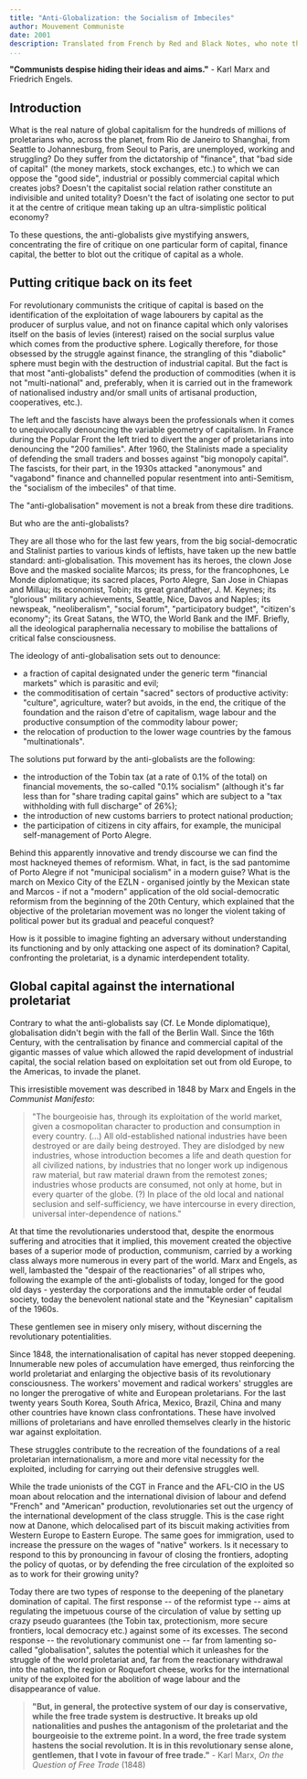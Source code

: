 ```yaml
---
title: "Anti-Globalization: the Socialism of Imbeciles"
author: Mouvement Communiste
date: 2001
description: Translated from French by Red and Black Notes, who note that this text was produced to be (but never was) distributed at the Summit of the Americas in Quebec in April 2001. Published online by Red and Black Notes at <http://www.oocities.org/red_black_ca/Articles.htm>
...
```


**"Communists despise hiding their ideas and aims."** - Karl Marx and Friedrich Engels.

## Introduction

What is the real nature of global capitalism for the hundreds of millions of proletarians who, across the planet, from Rio de Janeiro to Shanghai, from Seattle to Johannesburg, from Seoul to Paris, are unemployed, working and struggling? Do they suffer from the dictatorship of "finance", that "bad side of capital" (the money markets, stock exchanges, etc.) to which we can oppose the "good side", industrial or possibly commercial capital which creates jobs? Doesn't the capitalist social relation rather constitute an indivisible and united totality? Doesn't the fact of isolating one sector to put it at the centre of critique mean taking up an ultra-simplistic political economy?

To these questions, the anti-globalists give mystifying answers, concentrating the fire of critique on one particular form of capital, finance capital, the better to blot out the critique of capital as a whole.

## Putting critique back on its feet

For revolutionary communists the critique of capital is based on the identification of the exploitation of wage labourers by capital as the producer of surplus value, and not on finance capital which only valorises itself on the basis of levies (interest) raised on the social surplus value which comes from the productive sphere. Logically therefore, for those obsessed by the struggle against finance, the strangling of this "diabolic" sphere must begin with the destruction of industrial capital. But the fact is that most "anti-globalists" defend the production of commodities (when it is not "multi-national" and, preferably, when it is carried out in the framework of nationalised industry and/or small units of artisanal production, cooperatives, etc.).

The left and the fascists have always been the professionals when it comes to unequivocally denouncing the variable geometry of capitalism. In France during the Popular Front the left tried to divert the anger of proletarians into denouncing the "200 families". After 1960, the Stalinists made a speciality of defending the small traders and bosses against "big monopoly capital". The fascists, for their part, in the 1930s attacked "anonymous" and "vagabond" finance and channelled popular resentment into anti-Semitism, the "socialism of the imbeciles" of that time.

The "anti-globalisation" movement is not a break from these dire traditions.

But who are the anti-globalists?

They are all those who for the last few years, from the big social-democratic and Stalinist parties to various kinds of leftists, have taken up the new battle standard: anti-globalisation. This movement has its heroes, the clown Jose Bove and the masked socialite Marcos; its press, for the francophones, Le Monde diplomatique; its sacred places, Porto Alegre, San Jose in Chiapas and Millau; its economist, Tobin; its great grandfather, J. M. Keynes; its "glorious" military achievements, Seattle, Nice, Davos and Naples; its newspeak, "neoliberalism", "social forum", "participatory budget", "citizen's economy"; its Great Satans, the WTO, the World Bank and the IMF. Briefly, all the ideological paraphernalia necessary to mobilise the battalions of critical false consciousness.

The ideology of anti-globalisation sets out to denounce:

* a fraction of capital designated under the generic term "financial markets" which is parasitic and evil;
* the commoditisation of certain "sacred" sectors of productive activity: "culture", agriculture, water? but avoids, in the end, the critique of the foundation and the raison d'etre of capitalism, wage labour and the productive consumption of the commodity labour power;
* the relocation of production to the lower wage countries by the famous "multinationals".

The solutions put forward by the anti-globalists are the following:

* the introduction of the Tobin tax (at a rate of 0.1% of the total) on financial movements, the so-called "0.1% socialism" (although it's far less than for "share trading capital gains" which are subject to a "tax withholding with full discharge" of 26%);
* the introduction of new customs barriers to protect national production;
* the participation of citizens in city affairs, for example, the municipal self-management of Porto Alegre.

Behind this apparently innovative and trendy discourse we can find the most hackneyed themes of reformism. What, in fact, is the sad pantomime of Porto Alegre if not "municipal socialism" in a modern guise? What is the march on Mexico City of the EZLN - organised jointly by the Mexican state and Marcos - if not a "modern" application of the old social-democratic reformism from the beginning of the 20th Century, which explained that the objective of the proletarian movement was no longer the violent taking of political power but its gradual and peaceful conquest?

How is it possible to imagine fighting an adversary without understanding its functioning and by only attacking one aspect of its domination? Capital, confronting the proletariat, is a dynamic interdependent totality.

## Global capital against the international proletariat

Contrary to what the anti-globalists say (Cf. Le Monde diplomatique), globalisation didn't begin with the fall of the Berlin Wall. Since the 16th Century, with the centralisation by finance and commercial capital of the gigantic masses of value which allowed the rapid development of industrial capital, the social relation based on exploitation set out from old Europe, to the Americas, to invade the planet.

This irresistible movement was described in 1848 by Marx and Engels in the _Communist Manifesto_:

>"The bourgeoisie has, through its exploitation of the world market, given a cosmopolitan character to production and consumption in every country. (...) All old-established national industries have been destroyed or are daily being destroyed. They are dislodged by new industries, whose introduction becomes a life and death question for all civilized nations, by industries that no longer work up indigenous raw material, but raw material drawn from the remotest zones; industries whose products are consumed, not only at home, but in every quarter of the globe. (?) In place of the old local and national seclusion and self-sufficiency, we have intercourse in every direction, universal inter-dependence of nations."

At that time the revolutionaries understood that, despite the enormous suffering and atrocities that it implied, this movement created the objective bases of a superior mode of production, communism, carried by a working class always more numerous in every part of the world. Marx and Engels, as well, lambasted the "despair of the reactionaries" of all stripes who, following the example of the anti-globalists of today, longed for the good old days - yesterday the corporations and the immutable order of feudal society, today the benevolent national state and the "Keynesian" capitalism of the 1960s.

These gentlemen see in misery only misery, without discerning the revolutionary potentialities.

Since 1848, the internationalisation of capital has never stopped deepening. Innumerable new poles of accumulation have emerged, thus reinforcing the world proletariat and enlarging the objective basis of its revolutionary consciousness. The workers' movement and radical workers' struggles are no longer the prerogative of white and European proletarians. For the last twenty years South Korea, South Africa, Mexico, Brazil, China and many other countries have known class confrontations. These have involved millions of proletarians and have enrolled themselves clearly in the historic war against exploitation.

These struggles contribute to the recreation of the foundations of a real proletarian internationalism, a more and more vital necessity for the exploited, including for carrying out their defensive struggles well.

While the trade unionists of the CGT in France and the AFL-CIO in the US moan about relocation and the international division of labour and defend "French" and "American" production, revolutionaries set out the urgency of the international development of the class struggle. This is the case right now at Danone, which delocalised part of its biscuit making activities from Western Europe to Eastern Europe. The same goes for immigration, used to increase the pressure on the wages of "native" workers. Is it necessary to respond to this by pronouncing in favour of closing the frontiers, adopting the policy of quotas, or by defending the free circulation of the exploited so as to work for their growing unity?

Today there are two types of response to the deepening of the planetary domination of capital. The first response -- of the reformist type -- aims at regulating the impetuous course of the circulation of value by setting up crazy pseudo guarantees (the Tobin tax, protectionism, more secure frontiers, local democracy etc.) against some of its excesses. The second response -- the revolutionary communist one -- far from lamenting so-called "globalisation", salutes the potential which it unleashes for the struggle of the world proletariat and, far from the reactionary withdrawal into the nation, the region or Roquefort cheese, works for the international unity of the exploited for the abolition of wage labour and the disappearance of value.

>**"But, in general, the protective system of our day is conservative, while the free trade system is destructive. It breaks up old nationalities and pushes the antagonism of the proletariat and the bourgeoisie to the extreme point. In a word, the free trade system hastens the social revolution. It is in this revolutionary sense alone, gentlemen, that I vote in favour of free trade."** - Karl Marx, _On the Question of Free Trade_ (1848)

